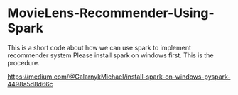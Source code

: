 # MovieLens-Recommender-Using-Spark
This is a short code about how we can use spark to implement recommender system
Please install spark on windows first. This is the procedure.

https://medium.com/@GalarnykMichael/install-spark-on-windows-pyspark-4498a5d8d66c
